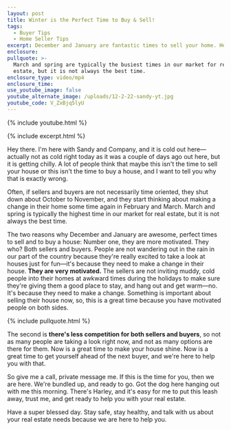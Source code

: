 ```yaml
---
layout: post
title: Winter is the Perfect Time to Buy & Sell!
tags:
  - Buyer Tips
  - Home Seller Tips
excerpt: December and January are fantastic times to sell your home. Here’s why.
enclosure:
pullquote: >-
  March and spring are typically the busiest times in our market for real
  estate, but it is not always the best time.
enclosure_type: video/mp4
enclosure_time:
use_youtube_image: false
youtube_alternate_image: /uploads/12-2-22-sandy-yt.jpg
youtube_code: V_ZxBjq5lyU
---
```

{% include youtube.html %}

{% include excerpt.html %}

Hey there. I'm here with Sandy and Company, and it is cold out here—actually not as cold right today as it was a couple of days ago out here, but it is getting chilly. A lot of people think that maybe this isn't the time to sell your house or this isn't the time to buy a house, and I want to tell you why that is exactly wrong.&nbsp;

Often, if sellers and buyers are not necessarily time oriented, they shut down about October to November, and they start thinking about making a change in their home some time again in February and March. March and spring is typically the highest time in our market for real estate, but it is not always the best time.

The two reasons why December and January are awesome, perfect times to sell and to buy a house: Number one, they are more motivated. They who? Both sellers and buyers. People are not wandering out in the rain in our part of the country because they're really excited to take a look at houses just for fun—it's because they need to make a change in their house. **They are very motivated.** The sellers are not inviting muddy, cold people into their homes at awkward times during the holidays to make sure they're giving them a good place to stay, and hang out and get warm—no. It's because they need to make a change. Something is important about selling their house now, so, this is a great time because you have motivated people on both sides.

{% include pullquote.html %}

The second is **there's less competition for both sellers and buyers**, so not as many people are taking a look right now, and not as many options are there for them. Now is a great time to make your house shine. Now is a great time to get yourself ahead of the next buyer, and we're here to help you with that.&nbsp;

So give me a call, private message me. If this is the time for you, then we are here. We're bundled up, and ready to go. Got the dog here hanging out with me this morning. There's Harley, and it's easy for me to put this leash away, trust me, and get ready to help you with your real estate.

Have a super blessed day. Stay safe, stay healthy, and talk with us about your real estate needs because we are here to help you.
